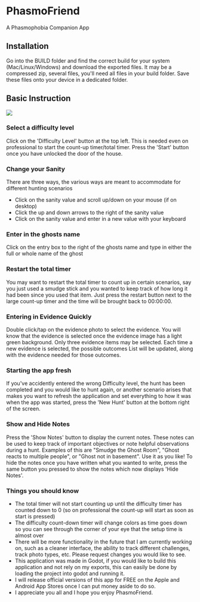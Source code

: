 # PhasmoFriend
A Phasmophobia Companion App

## Installation

Go into the BUILD folder and find the correct build for your system (Mac/Linux/Windows) and download the exported files. It may be a compressed zip, several files, you'll need all files in your build folder. Save these files onto your device in a dedicated folder.

## Basic Instruction

![](./Images/GIFs/PhasmoFriend_Example.gif)

### Select a difficulty level

Click on the 'Difficulty Level' button at the top left. This is needed even on professional to start the count-up timer/total timer. Press the 'Start' button once you have unlocked the door of the house.

### Change your Sanity

There are three ways, the various ways are meant to accommodate for different hunting scenarios

- Click on the sanity value and scroll up/down on your mouse (if on desktop)
- Click the up and down arrows to the right of the sanity value
- Click on the sanity value and enter in a new value with your keyboard

### Enter in the ghosts name

Click on the entry box to the right of the ghosts name and type in either the full or whole name of the ghost

### Restart the total timer

You may want to restart the total timer to count up in certain scenarios, say you just used a smudge stick and you wanted to keep track of how long it had been since you used that item. Just press the restart button next to the large count-up timer and the time will be brought back to 00:00:00.

### Entering in Evidence Quickly

Double click/tap on the evidence photo to select the evidence. You will know that the evidence is selected once the evidence image has a light green background. Only three evidence items may be selected. Each time a new evidence is selected, the possible outcomes List will be updated, along with the evidence needed for those outcomes.

### Starting the app fresh

If you've accidently entered the wrong Difficulty level, the hunt has been completed and you would like to hunt again, or another scenario arises that makes you want to refresh the application and set everything to how it was when the app was started, press the 'New Hunt' button at the bottom right of the screen.

### Show and Hide Notes

Press the 'Show Notes' button to display the current notes. These notes can be used to keep track of important objectives or note helpful observations during a hunt. Examples of this are "Smudge the Ghost Room", "Ghost reacts to multiple people", or "Ghost not in basement". Use it as you like! To hide the notes once you have written what you wanted to write, press the same button you pressed to show the notes which now displays 'Hide Notes'.

### Things you should know

- The total timer will not start counting up until the difficulty timer has counted down to 0 (so on professional the count-up will start as soon as start is pressed)
- The difficulty count-down timer will change colors as time goes down so you can see through the corner of your eye that the setup time is almost over
- There will be more functionality in the future that I am currently working on, such as a cleaner interface, the ability to track different challenges, track photo types, etc. Please request changes you would like to see.
- This application was made in Godot, if you would like to build this application and not rely on my exports, this can easily be done by loading the project into godot and running it.
- I will release official versions of this app for FREE on the Apple and Android App Stores once I can put money aside to do so.
- I appreciate you all and I hope you enjoy PhasmoFriend.
